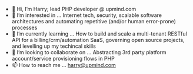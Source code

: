 - 👋 Hi, I’m Harry; lead PHP developer @ upmind.com
- 👀 I’m interested in ... Internet tech, security, scalable software architectures and automating repetitive (and/or human error-prone) processes
- 🌱 I’m currently learning ... How to build and scale a multi-tenant RESTful API for a billing/crm/automation SaaS, governing open source projects, and levelling up my techincal skills
- 💞️ I’m looking to collaborate on ... Abstracting 3rd party platform account/service provisioning flows in PHP
- 📫 How to reach me ... harry@upmind.com

<!---
uphlewis/uphlewis is a ✨ special ✨ repository because its `README.md` (this file) appears on your GitHub profile.
You can click the Preview link to take a look at your changes.
--->

